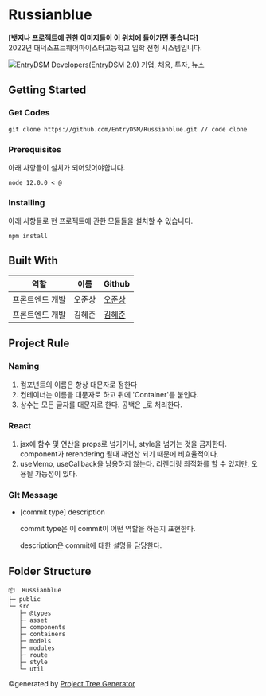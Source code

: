 # Russianblue

**[뱃지나 프로젝트에 관한 이미지들이 이 위치에 들어가면 좋습니다]**  
2022년 대덕소프트웨어마이스터고등학교 입학 전형 시스템입니다.

![EntryDSM Developers(EntryDSM 2.0) 기업, 채용, 투자, 뉴스](https://image.rocketpunch.com/company/35947/entrydsm-developers_logo_1535246780.png?s=400x400&t=inside)

## Getting Started

### Get Codes

```npm
git clone https://github.com/EntryDSM/Russianblue.git // code clone
```

### Prerequisites

아래 사항들이 설치가 되어있어야합니다.

```
node 12.0.0 < @
```

### Installing

아래 사항들로 현 프로젝트에 관한 모듈들을 설치할 수 있습니다.

```
npm install
```

## Built With

| 역할            | 이름   | Github                                  |
| --------------- | ------ | --------------------------------------- |
| 프론트엔드 개발 | 오준상 | [오준상](https://github.com/sema0710)   |
| 프론트엔드 개발 | 김혜준 | [김혜준](https://github.com/hyejun0608) |

## Project Rule

### Naming

1. 컴포넌트의 이름은 항상 대문자로 정한다
2. 컨테이너는 이름을 대문자로 하고 뒤에 'Container'를 붙인다.
3. 상수는 모든 글자를 대문자로 한다. 공백은 _로 처리한다.

### React

1. jsx에 함수 및 연산을 props로 넘기거나, style을 넘기는 것을 금지한다.
   component가 rerendering 될때 재연산 되기 때문에 비효율적이다.
2. useMemo, useCallback을 남용하지 않는다.
   리렌더링 최적화를 할 수 있지만, 오용될 가능성이 있다.

### GIt Message

* [commit type] description

  commit type은 이 commit이 어떤 역할을 하는지 표현한다.

  description은 commit에 대한 설명을 담당한다.

## Folder Structure

```
📦  Russianblue
├─ public
└─ src
   ├─ @types
   ├─ asset
   ├─ components
   ├─ containers
   ├─ models
   ├─ modules
   ├─ route
   ├─ style
   └─ util
```

©generated by [Project Tree Generator](https://woochanleee.github.io/project-tree-generator)

